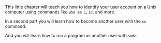 This little chapter will teach you how to identify your user account on
a Unix computer using commands like `who am i`, `id`, and more.

In a second part you will learn how to become another user with the `su`
command.

And you will learn how to run a program as another user with `sudo`.

